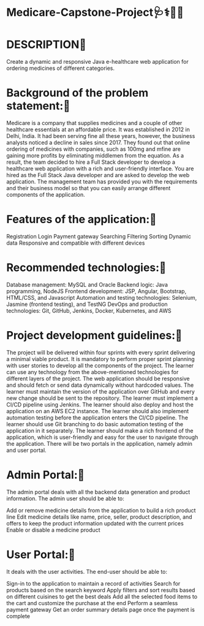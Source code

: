 # Medicare-Capstone-Project🩺⚕🏥💉
# DESCRIPTION💊

Create a dynamic and responsive Java e-healthcare web application for ordering medicines of different categories.

# Background of the problem statement:💊

Medicare is a company that supplies medicines and a couple of other healthcare essentials at an affordable price.
It was established in 2012 in Delhi, India. It had been serving fine all these years, however,
the business analysts noticed a decline in sales since 2017. They found out that online ordering of medicines with 
companies, such as 100mg and mfine are gaining more profits by eliminating middlemen from the equation. As a result, 
the team decided to hire a Full Stack developer to develop a healthcare web application with a rich and user-friendly interface.
You are hired as the Full Stack Java developer and are asked to develop the web application. 
The management team has provided you with the requirements and their business model so that you can easily arrange different components of the application.

# Features of the application:💊

Registration
Login
Payment gateway
Searching
Filtering
Sorting
Dynamic data
Responsive and compatible with different devices  

# Recommended technologies:💊

Database management: MySQL and Oracle
Backend logic: Java programming, NodeJS
Frontend development: JSP, Angular, Bootstrap, HTML/CSS, and Javascript
Automation and testing technologies: Selenium, Jasmine (frontend testing), and TestNG
DevOps and production technologies: Git, GitHub, Jenkins, Docker, Kubernetes, and AWS

# Project development guidelines:💊

The project will be delivered within four sprints with every sprint delivering a minimal viable product.
It is mandatory to perform proper sprint planning with user stories to develop all the components of the project.
The learner can use any technology from the above-mentioned technologies for different layers of the project.
The web application should be responsive and should fetch or send data dynamically without hardcoded values.
The learner must maintain the version of the application over GitHub and every new change should be sent to the repository.
The learner must implement a CI/CD pipeline using Jenkins.
The learner should also deploy and host the application on an AWS EC2 instance.
The learner should also implement automation testing before the application enters the CI/CD pipeline.
The learner should use Git branching to do basic automation testing of the application in it separately.
The learner should make a rich frontend of the application, which is user-friendly and easy for the user to navigate through the application.
There will be two portals in the application, namely admin and user portal.

# Admin Portal:💊
The admin portal deals with all the backend data generation and product information. The admin user should be able to:

Add or remove medicine details from the application to build a rich product line
Edit medicine details like name, price, seller, product description, and offers to keep the product information updated with the current prices
Enable or disable a medicine product
 

# User Portal:💊

It deals with the user activities. The end-user should be able to:

Sign-in to the application to maintain a record of activities
Search for products based on the search keyword
Apply filters and sort results based on different cuisines to get the best deals
Add all the selected food items to the cart and customize the purchase at the end
Perform a seamless payment gateway
Get an order summary details page once the payment is complete
